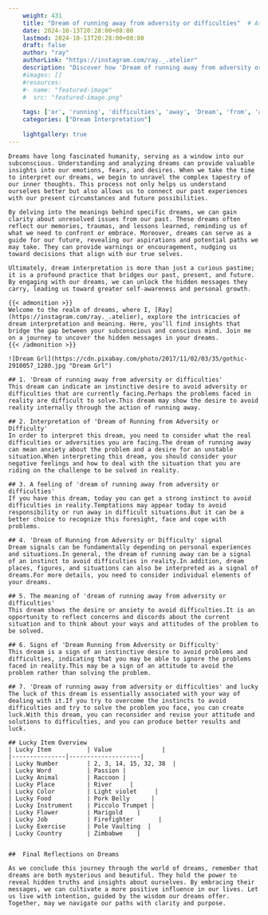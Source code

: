 ```yaml
---
    weight: 431
    title: "Dream of running away from adversity or difficulties"  # Assuming 'title' column exists
    date: 2024-10-13T20:28:00+08:00
    lastmod: 2024-10-13T20:28:00+08:00
    draft: false
    author: "ray"
    authorLink: "https://instagram.com/ray._.atelier"
    description: "Discover how 'Dream of running away from adversity or difficulties' can interpret your future and uncover its significant meanings in your life."
    #images: []
    #resources:
    #- name: "featured-image"
    #  src: "featured-image.png"
    
    tags: ['or', 'running', 'difficulties', 'away', 'Dream', 'from', 'adversity', 'of']
    categories: ["Dream Interpretation"]
    
    lightgallery: true
---
```

    
    Dreams have long fascinated humanity, serving as a window into our subconscious. Understanding and analyzing dreams can provide valuable insights into our emotions, fears, and desires. When we take the time to interpret our dreams, we begin to unravel the complex tapestry of our inner thoughts. This process not only helps us understand ourselves better but also allows us to connect our past experiences with our present circumstances and future possibilities.
    
    By delving into the meanings behind specific dreams, we can gain clarity about unresolved issues from our past. These dreams often reflect our memories, traumas, and lessons learned, reminding us of what we need to confront or embrace. Moreover, dreams can serve as a guide for our future, revealing our aspirations and potential paths we may take. They can provide warnings or encouragement, nudging us toward decisions that align with our true selves.
    
    Ultimately, dream interpretation is more than just a curious pastime; it is a profound practice that bridges our past, present, and future. By engaging with our dreams, we can unlock the hidden messages they carry, leading us toward greater self-awareness and personal growth.
    
    {{< admonition >}}
    Welcome to the realm of dreams, where I, [Ray](https://instagram.com/ray._.atelier), explore the intricacies of dream interpretation and meaning. Here, you’ll find insights that bridge the gap between your subconscious and conscious mind. Join me on a journey to uncover the hidden messages in your dreams.
    {{< /admonition >}}
    
    ![Dream Grl](https://cdn.pixabay.com/photo/2017/11/02/03/35/gothic-2910057_1280.jpg "Dream Grl")
    
    ## 1. 'Dream of running away from adversity or difficulties'
    This dream can indicate an instinctive desire to avoid adversity or difficulties that are currently facing.Perhaps the problems faced in reality are difficult to solve.This dream may show the desire to avoid reality internally through the action of running away.
    
    ## 2. Interpretation of 'Dream of Running from Adversity or Difficulty'
    In order to interpret this dream, you need to consider what the real difficulties or adversities you are facing.The dream of running away can mean anxiety about the problem and a desire for an unstable situation.When interpreting this dream, you should consider your negative feelings and how to deal with the situation that you are riding on the challenge to be solved in reality.
    
    ## 3. A feeling of 'dream of running away from adversity or difficulties'
    If you have this dream, today you can get a strong instinct to avoid difficulties in reality.Temptations may appear today to avoid responsibility or run away in difficult situations.But it can be a better choice to recognize this foresight, face and cope with problems.
    
    ## 4. 'Dream of Running from Adversity or Difficulty' signal
    Dream signals can be fundamentally depending on personal experiences and situations.In general, the dream of running away can be a signal of an instinct to avoid difficulties in reality.In addition, dream places, figures, and situations can also be interpreted as a signal of dreams.For more details, you need to consider individual elements of your dreams.
    
    ## 5. The meaning of 'dream of running away from adversity or difficulties'
    This dream shows the desire or anxiety to avoid difficulties.It is an opportunity to reflect concerns and discords about the current situation and to think about your ways and attitudes of the problem to be solved.
    
    ## 6. Signs of 'Dream Running from Adversity or Difficulty'
    This dream is a sign of an instinctive desire to avoid problems and difficulties, indicating that you may be able to ignore the problems faced in reality.This may be a sign of an attitude to avoid the problem rather than solving the problem.
    
    ## 7. 'Dream of running away from adversity or difficulties' and lucky
    The luck of this dream is essentially associated with your way of dealing with it.If you try to overcome the instincts to avoid difficulties and try to solve the problem you face, you can create luck.With this dream, you can reconsider and revise your attitude and solutions to difficulties, and you can produce better results and luck.
    
    ## Lucky Item Overview
    | Lucky Item          | Value              |
    |---------------|--------------------|
    | Lucky Number        | 2, 3, 14, 15, 32, 38  |
    | Lucky Word          | Passion |
    | Lucky Animal        | Raccoon |
    | Lucky Place         | River     |
    | Lucky Color         | Light violet     |
    | Lucky Food          | Pork Belly      |
    | Lucky Instrument    | Piccolo Trumpet |
    | Lucky Flower        | Marigold    |
    | Lucky Job           | Firefighter       |
    | Lucky Exercise      | Pole Vaulting  |
    | Lucky Country       | Zimbabwe    |
    
    
    ##  Final Reflections on Dreams
    
    As we conclude this journey through the world of dreams, remember that dreams are both mysterious and beautiful. They hold the power to reveal hidden truths and insights about ourselves. By embracing their messages, we can cultivate a more positive influence in our lives. Let us live with intention, guided by the wisdom our dreams offer. Together, may we navigate our paths with clarity and purpose.
    